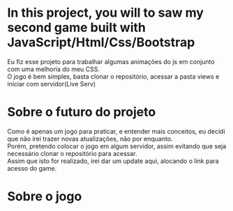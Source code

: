 # In this project, you will to saw my second game built with JavaScript/Html/Css/Bootstrap
 Eu fiz esse projeto para trabalhar algumas animações do js em conjunto com uma melhoria do meu CSS. <br>
 O jogo é bem simples, basta clonar o repositório, acessar a pasta views e iniciar com servidor(Live Serv) 

# Sobre o futuro do projeto
 Como é apenas um jogo para praticar, e entender mais conceitos, eu decidi que não irei trazer novas atualizações, não por enquanto.
 <br>
 Porém, pretendo colocar o jogo em algum servidor, assim evitando que seja necessário clonar o repositório para acessar. 
 <br>
 Assim que isto for realizado, irei dar um update aqui, alocando o link para acesso do game.

# Sobre o jogo
 